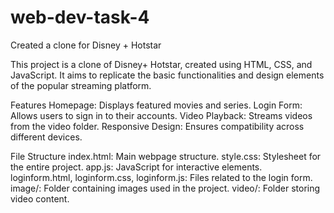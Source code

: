 # web-dev-task-4
Created a clone for Disney + Hotstar




This project is a clone of Disney+ Hotstar, created using HTML, CSS, and JavaScript. It aims to replicate the basic functionalities and design elements of the popular streaming platform.

Features
Homepage: Displays featured movies and series.
Login Form: Allows users to sign in to their accounts.
Video Playback: Streams videos from the video folder.
Responsive Design: Ensures compatibility across different devices.

File Structure
index.html: Main webpage structure.
style.css: Stylesheet for the entire project.
app.js: JavaScript for interactive elements.
loginform.html, loginform.css, loginform.js: Files related to the login form.
image/: Folder containing images used in the project.
video/: Folder storing video content.
